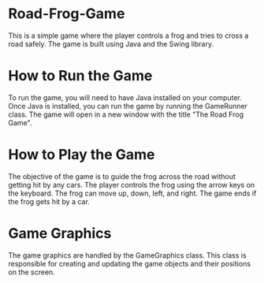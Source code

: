 # Road-Frog-Game
This is a simple game where the player controls a frog and tries to cross a road safely. The game is built using Java and the Swing library.

# How to Run the Game
To run the game, you will need to have Java installed on your computer. Once Java is installed, you can run the game by running the GameRunner class. The game will open in a new window with the title "The Road Frog Game".

# How to Play the Game
The objective of the game is to guide the frog across the road without getting hit by any cars. The player controls the frog using the arrow keys on the keyboard. The frog can move up, down, left, and right. The game ends if the frog gets hit by a car.

# Game Graphics
The game graphics are handled by the GameGraphics class. This class is responsible for creating and updating the game objects and their positions on the screen.
